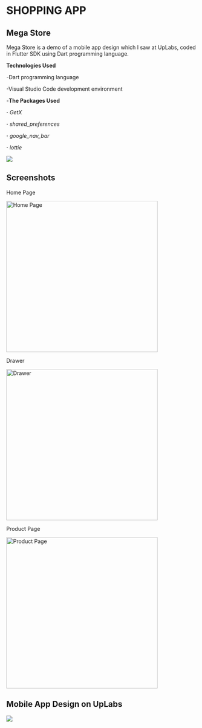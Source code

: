 ﻿# SHOPPING APP  
## Mega Store
 
 Mega Store is a demo of a mobile app design which I saw at UpLabs, coded in Flutter SDK using Dart programming language.
 
 **Technologies Used**

-Dart programming language

-Visual Studio Code development environment 
 
-**The Packages Used**
 
  **·** *GetX*

  **·** *shared_preferences*

  **·** *google_nav_bar*

  **·** *lottie*

<img src="https://user-images.githubusercontent.com/114333454/223197093-94582dd7-6787-458a-8e34-d26d585d26eb.mp4" width="auto">

## Screenshots
Home Page

<img src="https://user-images.githubusercontent.com/114333454/223199219-dfd0fffc-cf55-43ed-8d3c-9828cd49e556.png" alt="Home Page" width="400" height="auto">


Drawer

<img src="https://user-images.githubusercontent.com/114333454/223199236-6bfa766c-d633-49fc-a675-e2ebbfdbddda.png" alt="Drawer" width="400" height="auto">


Product Page

<img src="https://user-images.githubusercontent.com/114333454/223199247-70d23aae-6b8e-463a-af17-7bbf4102daba.png" alt="Product Page" width="400" height="auto">


## Mobile App Design on UpLabs

<img src="https://user-images.githubusercontent.com/114333454/223230251-a25e48ea-4bdc-4dba-a5c3-7b78050f1de2.jpg" width="auto" height="auto">
